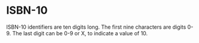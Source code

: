# ISBN-10
ISBN-10 identifiers are ten digits long. The first nine characters are digits 0-9. The last digit can be 0-9 or X, to indicate a value of 10.
